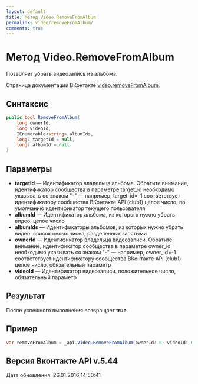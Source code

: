 ```yaml
---
layout: default
title: Метод Video.RemoveFromAlbum
permalink: video/removeFromAlbum/
comments: true
---
```

# Метод Video.RemoveFromAlbum
Позволяет убрать видеозапись из альбома.

Страница документации ВКонтакте [video.removeFromAlbum](https://vk.com/dev/video.removeFromAlbum).

## Синтаксис
``` csharp
public bool RemoveFromAlbum(
	long ownerId,
	long videoId,
	IEnumerable<string> albumIds,
	long? targetId = null,
	long? albumId = null
)
```

## Параметры
+ **targetId** — Идентификатор владельца альбома. Обратите внимание, идентификатор сообщества в параметре target_id необходимо указывать со знаком "-" — например, target_id=-1 соответствует идентификатору сообщества ВКонтакте API (club1)  целое число, по умолчанию идентификатор текущего пользователя
+ **albumId** — Идентификатор альбома, из которого нужно убрать видео. целое число
+ **albumIds** — Идентификаторы альбомов, из которых нужно убрать видео. список целых чисел, разделенных запятыми
+ **ownerId** — Идентификатор владельца видеозаписи. Обратите внимание, идентификатор сообщества в параметре owner_id необходимо указывать со знаком "-" — например, owner_id=-1 соответствует идентификатору сообщества ВКонтакте API (club1)  целое число, обязательный параметр
+ **videoId** — Идентификатор видеозаписи. положительное число, обязательный параметр

## Результат
После успешного выполнения возвращает **true**.

## Пример
``` csharp
var removeFromAlbum = _api.Video.RemoveFromAlbum(ownerId: 0, videoId: 0);
```

## Версия Вконтакте API v.5.44
Дата обновления: 26.01.2016 14:50:41
